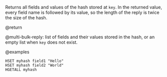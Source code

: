 Returns all fields and values of the hash stored at `key`.
In the returned value, every field name is followed by its value, so the length
of the reply is twice the size of the hash.

@return

@multi-bulk-reply: list of fields and their values stored in the hash, or an
empty list when `key` does not exist.

@examples

```cli
HSET myhash field1 "Hello"
HSET myhash field2 "World"
HGETALL myhash
```
